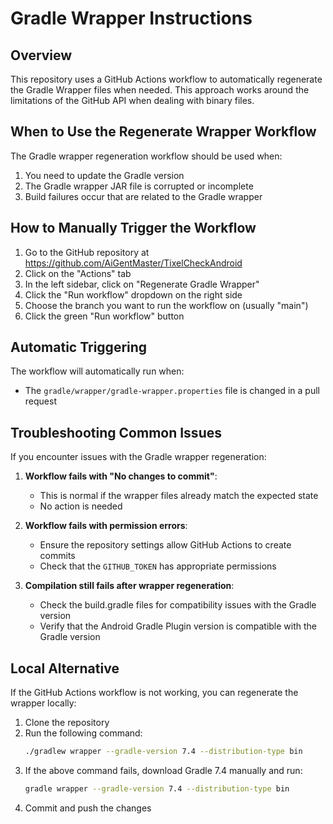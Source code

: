 # Gradle Wrapper Instructions

## Overview

This repository uses a GitHub Actions workflow to automatically regenerate the Gradle Wrapper files when needed. This approach works around the limitations of the GitHub API when dealing with binary files.

## When to Use the Regenerate Wrapper Workflow

The Gradle wrapper regeneration workflow should be used when:

1. You need to update the Gradle version
2. The Gradle wrapper JAR file is corrupted or incomplete
3. Build failures occur that are related to the Gradle wrapper

## How to Manually Trigger the Workflow

1. Go to the GitHub repository at https://github.com/AiGentMaster/TixelCheckAndroid
2. Click on the "Actions" tab
3. In the left sidebar, click on "Regenerate Gradle Wrapper"
4. Click the "Run workflow" dropdown on the right side
5. Choose the branch you want to run the workflow on (usually "main")
6. Click the green "Run workflow" button

## Automatic Triggering

The workflow will automatically run when:

- The `gradle/wrapper/gradle-wrapper.properties` file is changed in a pull request

## Troubleshooting Common Issues

If you encounter issues with the Gradle wrapper regeneration:

1. **Workflow fails with "No changes to commit"**:
   - This is normal if the wrapper files already match the expected state
   - No action is needed

2. **Workflow fails with permission errors**:
   - Ensure the repository settings allow GitHub Actions to create commits
   - Check that the `GITHUB_TOKEN` has appropriate permissions

3. **Compilation still fails after wrapper regeneration**:
   - Check the build.gradle files for compatibility issues with the Gradle version
   - Verify that the Android Gradle Plugin version is compatible with the Gradle version

## Local Alternative

If the GitHub Actions workflow is not working, you can regenerate the wrapper locally:

1. Clone the repository
2. Run the following command:
   ```bash
   ./gradlew wrapper --gradle-version 7.4 --distribution-type bin
   ```
3. If the above command fails, download Gradle 7.4 manually and run:
   ```bash
   gradle wrapper --gradle-version 7.4 --distribution-type bin
   ```
4. Commit and push the changes
